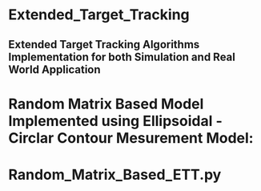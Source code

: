 # Extended_Target_Tracking
## Extended Target Tracking Algorithms Implementation for both Simulation and Real World Application

# Random Matrix Based Model Implemented using Ellipsoidal - Circlar Contour Mesurement Model:
# Random_Matrix_Based_ETT.py
